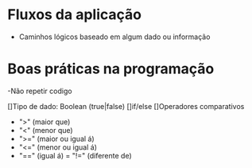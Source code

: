 # Fluxos da aplicação

- Caminhos lógicos baseado em algum dado ou informação

# Boas práticas na programação

-Não repetir codigo


[]Tipo de dado: Boolean (true|false)
[]if/else
[]Operadores comparativos 
- ">"  (maior que)
- "<"  (menor que)
- ">=" (maior ou igual á)
- "<=" (menor ou igual á)
- "==" (igual á)
= "!=" (diferente de)